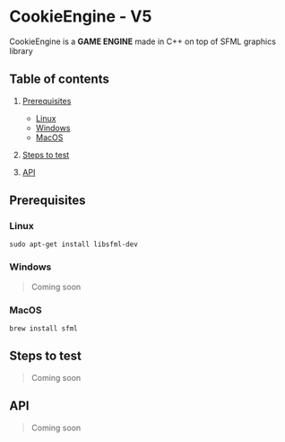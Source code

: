 # CookieEngine - V5

CookieEngine is a **GAME ENGINE** made in C++ on top of SFML graphics library

## Table of contents

1. [Prerequisites](#prerequisites)

   - [Linux](#linux)
   - [Windows](#windows)
   - [MacOS](#windows)

2. [Steps to test](#steps-to-test)
3. [API](#api)

## Prerequisites

### Linux

```
sudo apt-get install libsfml-dev
```

### Windows

> Coming soon

### MacOS

```
brew install sfml
```

## Steps to test

> Coming soon

## API

> Coming soon
